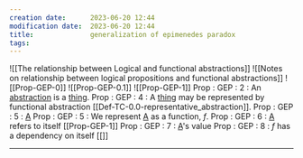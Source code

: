 ```yaml
---
creation date:		2023-06-20 12:44
modification date:	2023-06-20 12:44
title: 				generalization of epimenedes paradox
tags:
---
```

![[The relationship between Logical and functional abstractions]]
![[Notes on relationship between logical propositions and functional abstractions]]
![[Prop-GEP-0]]
![[Prop-GEP-0.1]]
![[Prop-GEP-1]]
Prop : GEP : 2 : An [abstraction](Def-TC-0.1.2-abstraction.md) is a [thing](Def-TC-0.0-representative_abstraction.md).
Prop : GEP : 4 : A [thing](Def-TC-0.0-representative_abstraction.md) may be represented by functional abstraction [[Def-TC-0.0-representative_abstraction]].
Prop : GEP : 5 : [A](Prop-GEP-0.md) 
Prop : GEP : 5 : We represent [A](Prop-GEP-0.md) as a function, $f$. 
Prop : GEP : 6 : [A](Prop-GEP-0.md) refers to itself [[Prop-GEP-1]]
Prop : GEP : 7 : [A](Prop-GEP-0.md)'s value 
Prop : GEP : 8 : $f$ has a dependency on itself [[]]

---
[^1]:: [[Notes related to the generalization of the epimenedes paradox]]

